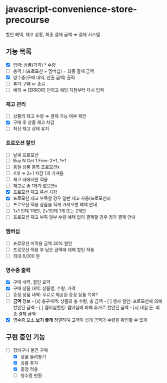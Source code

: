 # javascript-convenience-store-precourse
할인 혜택, 재고 상황, 최종 결제 금액 ⇒ 결제 시스템

## 기능 목록

- [x]  입력: 상품(가격) * 수량
- [ ]  총액 / (프로모션 + 멤버십) = 최종 결제 금액
- [x]  영수증(구매 내역, 산출 금액) 출력
- [ ]  추가 구매 or 종료
- [ ]  예외 ⇒ [ERROR] 던지고 해당 지점부터 다시 입력

### 재고 관리

- [ ]  상품의 재고 수량 ⇒ 결제 가능 여부 확인
- [x]  구매 후 상품 재고 차감
- [ ]  최신 재고 상태 유지

### 프로모션 할인

- [ ]  날짜 프로모션
- [ ]  Buy N Get 1 Free: 2+1, 1+1
- [ ]  동일 상품 중복 프로모션x
  - [ ]  4개 ⇒ 2+1 차감 1개 가져옴
- [ ]  재고 내에서만 적용
  - [ ]  재고로 줄 1개가 없으면x
- [x]  프로모션 재고 우선 차감
  - [x]  프로모션 재고 부족할 경우 일반 재고 사용(프로모션x)
- [ ]  프로모션 적용 상품을 적게 가져오면 혜택 안내
  - [ ]  1+1 인데 1개만, 2+1인데 1개 또는 2개만
- [ ]  프로모션 재고 부족 일부 수량 혜택 없이 결제할 경우 정가 결제 안내

### 맴버십

- [ ]  프로모션 미적용 금액 30% 할인
- [ ]  프로모션 적용 후 남은 금액에 대해 할인 적용
- [ ]  최대 8,000 원

### 영수증 출력

- [x]  구매 내역, 할인 요약
  - [x]  구매 상품 내역: 상품명, 수량, 가격
  - [ ]  증정 상품 내역: 무료로 제공된 증정 상품 목록?
  - [ ]  **금액** 정보
    - [x]  총구매액: 상품의 총 수량, 총 금액
    - [ ]  행사 할인: 프로모션에 의해 할인된 금액
    - [ ]  멤버십할인: 멤버십에 의해 추가로 할인된 금액
    - [x]  내실 돈: 최종 결제 금액
  - [x]  영수증 요소 **보기 좋게** 정렬하여 고객이 쉽게 금액과 수량을 확인할 수 있게

## 구현 중인 기능

- [ ] 장바구니 물건 구매
  - [x] 상품 돌려놓기
  - [x] 상품 추가
  - [x] 증정 적용
  - [ ] 영수증 반환
